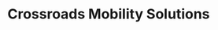 ---
title: "Crossroads Mobility Solutions"
url: /surrey/crossroads-mobility-solutions/
shop: Sanitätshaus
---
